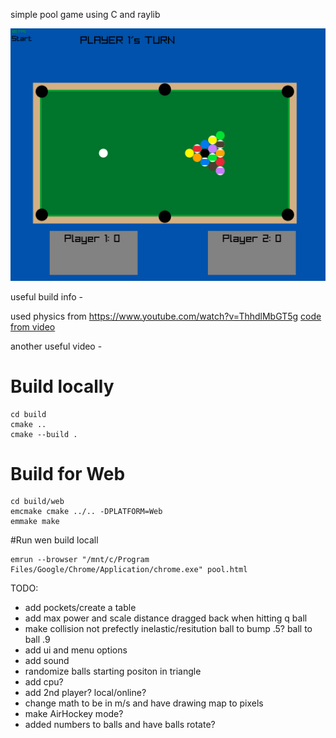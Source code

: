 simple pool game using C and raylib

![screen_shot](images/Screenshot.png)

useful build info - [](https://github.com/raysan5/raylib/blob/master/projects/CMake/README.md)

used physics from https://www.youtube.com/watch?v=ThhdlMbGT5g
[code from video](https://github.com/matthias-research/pages/blob/master/tenMinutePhysics/03-billiard.html)

another useful video - [](https://www.youtube.com/watch?v=guWIF87CmBg)

# Build locally
```
cd build
cmake ..
cmake --build .
```

# Build for Web
```
cd build/web
emcmake cmake ../.. -DPLATFORM=Web
emmake make
```

#Run wen build locall
```
emrun --browser "/mnt/c/Program Files/Google/Chrome/Application/chrome.exe" pool.html
```

TODO:
* add pockets/create a table
* add max power and scale distance dragged back when hitting q ball
* make collision not prefectly inelastic/resitution ball to bump .5? ball to ball .9
* add ui and menu options
* add sound
* randomize balls starting positon in triangle
* add cpu?
* add 2nd player? local/online?
* change math to be in m/s and have drawing map to pixels
* make AirHockey mode?
* added numbers to balls and have balls rotate?
